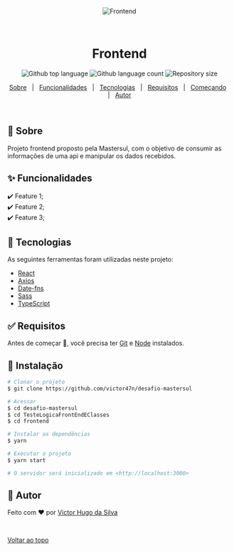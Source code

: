 <div align="center" id="top"> 
  <img src="./.github/app.gif" alt="Frontend" />

  &#xa0;

  <!-- <a href="https://frontend.netlify.app">Demo</a> -->
</div>

<h1 align="center">Frontend</h1>

<p align="center">
  <img alt="Github top language" src="https://img.shields.io/github/languages/top/victor47n/desafio-mastersul?color=56BEB8">

  <img alt="Github language count" src="https://img.shields.io/github/languages/count/victor47n/desafio-mastersul?color=56BEB8">

  <img alt="Repository size" src="https://img.shields.io/github/repo-size/victor47n/desafio-mastersul?color=56BEB8">
</p>

<!-- Status -->

<!-- <h4 align="center"> 
	🚧  Frontend 🚀 Under construction...  🚧
</h4> 

<hr> -->

<p align="center">
  <a href="#dart-sobre">Sobre</a> &#xa0; | &#xa0; 
  <a href="#sparkles-features">Funcionalidades</a> &#xa0; | &#xa0;
  <a href="#rocket-technologies">Tecnologias</a> &#xa0; | &#xa0;
  <a href="#white_check_mark-requirements">Requisitos</a> &#xa0; | &#xa0;
  <a href="#checkered_flag-starting">Começando</a> &#xa0; | &#xa0;
  <a href="https://github.com/victor47n" target="_blank">Autor</a>
</p>

<br>

## :dart: Sobre ##

Projeto frontend proposto pela Mastersul, com o objetivo de consumir as informações de uma api
e manipular os dados recebidos.

## :sparkles: Funcionalidades ##

:heavy_check_mark: Feature 1;\
:heavy_check_mark: Feature 2;\
:heavy_check_mark: Feature 3;

## :rocket: Tecnologias ##

As seguintes ferramentas foram utilizadas neste projeto:

- [React](https://pt-br.reactjs.org/)
- [Axios](https://github.com/axios/axios)
- [Date-fns](https://date-fns.org)
- [Sass](https://sass-lang.com/)
- [TypeScript](https://www.typescriptlang.org/)

## :white_check_mark: Requisitos ##

Antes de começar :checkered_flag:, você precisa ter [Git](https://git-scm.com) e [Node](https://nodejs.org/en/) instalados.

## :checkered_flag: Instalação ##

```bash
# Clonar o projeto
$ git clone https://github.com/victor47n/desafio-mastersul

# Acessar
$ cd desafio-mastersul
$ cd TesteLogicaFrontEndEClasses
$ cd frontend

# Instalar as dependências
$ yarn

# Executar o projeto
$ yarn start

# O servidor será inicializado em <http://localhost:3000>
```
## :memo: Autor ##

Feito com :heart: por <a href="https://github.com/victor47n" target="_blank">Victor Hugo da Silva</a>

&#xa0;

<a href="#top">Voltar ao topo</a>
